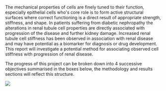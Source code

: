 
The mechanical properties of cells are finely tuned to their function, especially epithelial cells who's core role is to form active structural surfaces where correct functioning is a direct result of appropriate strength, stiffness, and shape. In patients suffering from diabetic nephropathy the alterations in renal tubule cell properties are directly associated with progression of the disease and further kidney damage. Increased renal tubule cell stiffness has been observed in association with renal disease and may have potential as a biomarker for diagnosis or drug development. This report will investigate a potential method for associating observed cell stiffness with progression of renal disease.  

The progress of this project can be broken down into 4 successive objectives summarised in the boxes below, the methodology and results sections will reflect this structure.

![](Projects/Uni%20Projects/Individual%20project/Assesments/Dissertation/Sections/attachments/Methodology%20Summary%20Blocks.png)